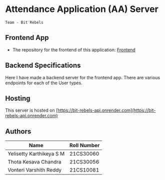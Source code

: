 # Attendance Application (AA) Server
    Team - Bit Rebels

## Frontend App
- The repository for the frontend of this application: [Frontend](https://github.com/lurkingryuu/swlab_project)

## Backend Specifications
Here I have made a backend server for the frontend app. There are various endpoints for each of the User types.

## Hosting
This server is hosted on [https://bit-rebels-api.onrender.com](https://bit-rebels-api.onrender.com)

## Authors
| Name | Roll Number |
| --- | --- |
| Yelisetty Karthikeya S M | 21CS30060 |
| Thota Kesava Chandra | 21CS30056 |
| Vonteri Varshith Reddy | 21CS10081 |
